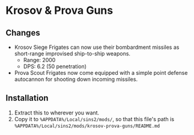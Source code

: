 # Krosov & Prova Guns

## Changes

- Krosov Siege Frigates can now use their bombardment missiles as short-range improvised ship-to-ship weapons.
  - Range: 2000
  - DPS: 6.2 (50 penetration)
- Prova Scout Frigates now come equipped with a simple point defense autocannon for shooting down incoming missiles.

## Installation

1. Extract this to wherever you want.
2. Copy it to `%APPDATA%/Local/sins2/mods/`, so that this file's path is `%APPDATA%/Local/sins2/mods/krosov-prova-guns/README.md`